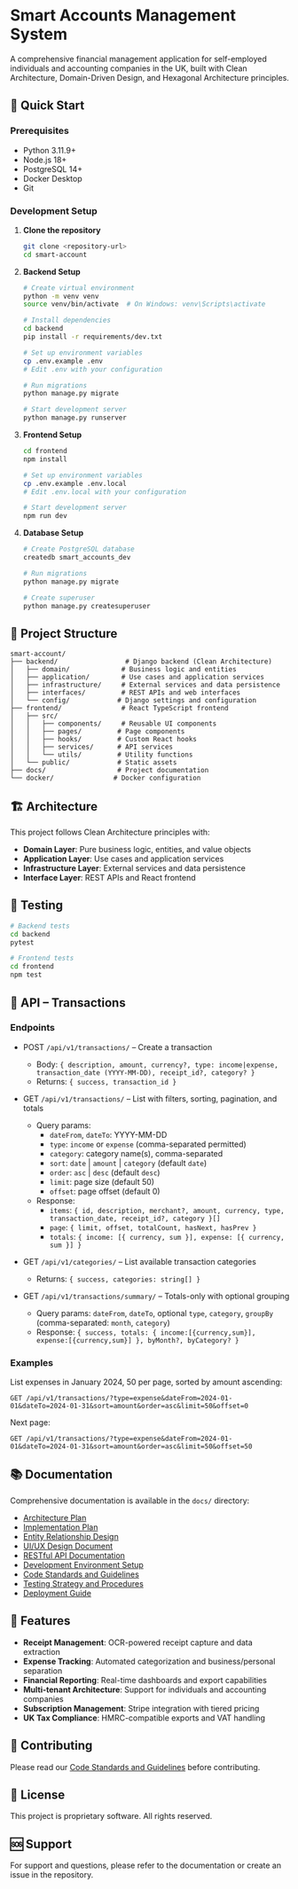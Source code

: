 # Smart Accounts Management System

A comprehensive financial management application for self-employed individuals and accounting companies in the UK, built with Clean Architecture, Domain-Driven Design, and Hexagonal Architecture principles.

## 🚀 Quick Start

### Prerequisites
- Python 3.11.9+
- Node.js 18+
- PostgreSQL 14+
- Docker Desktop
- Git

### Development Setup

1. **Clone the repository**
   ```bash
   git clone <repository-url>
   cd smart-account
   ```

2. **Backend Setup**
   ```bash
   # Create virtual environment
   python -m venv venv
   source venv/bin/activate  # On Windows: venv\Scripts\activate
   
   # Install dependencies
   cd backend
   pip install -r requirements/dev.txt
   
   # Set up environment variables
   cp .env.example .env
   # Edit .env with your configuration
   
   # Run migrations
   python manage.py migrate
   
   # Start development server
   python manage.py runserver
   ```

3. **Frontend Setup**
   ```bash
   cd frontend
   npm install
   
   # Set up environment variables
   cp .env.example .env.local
   # Edit .env.local with your configuration
   
   # Start development server
   npm run dev
   ```

4. **Database Setup**
   ```bash
   # Create PostgreSQL database
   createdb smart_accounts_dev
   
   # Run migrations
   python manage.py migrate
   
   # Create superuser
   python manage.py createsuperuser
   ```

## 📁 Project Structure

```
smart-account/
├── backend/                 # Django backend (Clean Architecture)
│   ├── domain/             # Business logic and entities
│   ├── application/        # Use cases and application services
│   ├── infrastructure/     # External services and data persistence
│   ├── interfaces/         # REST APIs and web interfaces
│   └── config/            # Django settings and configuration
├── frontend/               # React TypeScript frontend
│   ├── src/
│   │   ├── components/     # Reusable UI components
│   │   ├── pages/         # Page components
│   │   ├── hooks/         # Custom React hooks
│   │   ├── services/      # API services
│   │   └── utils/         # Utility functions
│   └── public/            # Static assets
├── docs/                  # Project documentation
└── docker/               # Docker configuration
```

## 🏗️ Architecture

This project follows Clean Architecture principles with:

- **Domain Layer**: Pure business logic, entities, and value objects
- **Application Layer**: Use cases and application services
- **Infrastructure Layer**: External services and data persistence
- **Interface Layer**: REST APIs and React frontend

## 🧪 Testing

```bash
# Backend tests
cd backend
pytest

# Frontend tests
cd frontend
npm test
```

## 📡 API – Transactions

### Endpoints

- POST `/api/v1/transactions/` – Create a transaction
  - Body: `{ description, amount, currency?, type: income|expense, transaction_date (YYYY-MM-DD), receipt_id?, category? }`
  - Returns: `{ success, transaction_id }`

- GET `/api/v1/transactions/` – List with filters, sorting, pagination, and totals
  - Query params:
    - `dateFrom`, `dateTo`: YYYY-MM-DD
    - `type`: `income` or `expense` (comma-separated permitted)
    - `category`: category name(s), comma-separated
    - `sort`: `date` | `amount` | `category` (default `date`)
    - `order`: `asc` | `desc` (default `desc`)
    - `limit`: page size (default 50)
    - `offset`: page offset (default 0)
  - Response:
    - `items`: `{ id, description, merchant?, amount, currency, type, transaction_date, receipt_id?, category }[]`
    - `page`: `{ limit, offset, totalCount, hasNext, hasPrev }`
    - `totals`: `{ income: [{ currency, sum }], expense: [{ currency, sum }] }`

- GET `/api/v1/categories/` – List available transaction categories
  - Returns: `{ success, categories: string[] }`

- GET `/api/v1/transactions/summary/` – Totals-only with optional grouping
  - Query params: `dateFrom`, `dateTo`, optional `type`, `category`, `groupBy` (comma-separated: `month`, `category`)
  - Response: `{ success, totals: { income:[{currency,sum}], expense:[{currency,sum}] }, byMonth?, byCategory? }`

### Examples

List expenses in January 2024, 50 per page, sorted by amount ascending:

```
GET /api/v1/transactions/?type=expense&dateFrom=2024-01-01&dateTo=2024-01-31&sort=amount&order=asc&limit=50&offset=0
```

Next page:

```
GET /api/v1/transactions/?type=expense&dateFrom=2024-01-01&dateTo=2024-01-31&sort=amount&order=asc&limit=50&offset=50
```

## 📚 Documentation

Comprehensive documentation is available in the `docs/` directory:

- [Architecture Plan](docs/Architecture_Plan.md)
- [Implementation Plan](docs/Implementation_Plan_Detailed.md)
- [Entity Relationship Design](docs/Entity_Relationship_Design.md)
- [UI/UX Design Document](docs/UI_UX_Design_Document.md)
- [RESTful API Documentation](docs/RESTful_API_Documentation.md)
- [Development Environment Setup](docs/Development_Environment_Setup.md)
- [Code Standards and Guidelines](docs/Code_Standards_and_Guidelines.md)
- [Testing Strategy and Procedures](docs/Testing_Strategy_and_Procedures.md)
- [Deployment Guide](docs/Deployment_Guide.md)

## 🚀 Features

- **Receipt Management**: OCR-powered receipt capture and data extraction
- **Expense Tracking**: Automated categorization and business/personal separation
- **Financial Reporting**: Real-time dashboards and export capabilities
- **Multi-tenant Architecture**: Support for individuals and accounting companies
- **Subscription Management**: Stripe integration with tiered pricing
- **UK Tax Compliance**: HMRC-compatible exports and VAT handling

## 🤝 Contributing

Please read our [Code Standards and Guidelines](docs/Code_Standards_and_Guidelines.md) before contributing.

## 📄 License

This project is proprietary software. All rights reserved.

## 🆘 Support

For support and questions, please refer to the documentation or create an issue in the repository. 